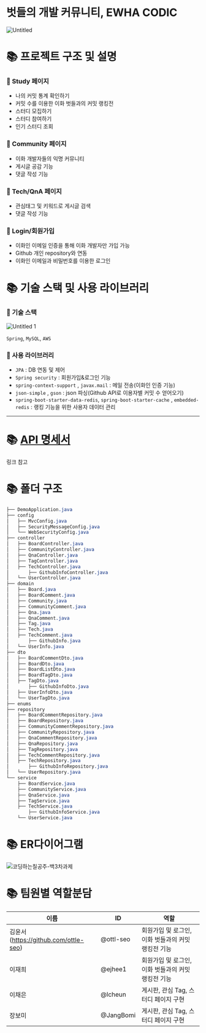 # 벗들의 개발 커뮤니티, EWHA CODIC
![Untitled](https://user-images.githubusercontent.com/61778930/127738714-7cd7e51b-6526-4524-b6ca-ebd3e1047600.png)


# 📚 프로젝트 구조 및 설명

### 📌 Study 페이지

- 나의 커밋 통계 확인하기
- 커밋 수를 이용한 이화 벗들과의 커밋 랭킹전
- 스터디 모집하기
- 스터디 참여하기
- 인기 스터디 조회

### 📌 Community 페이지

- 이화 개발자들의 익명 커뮤니티
- 게시글 공감 기능
- 댓글 작성 기능

### 📌 Tech/QnA 페이지

- 관심태그 및 키워드로 게시글 검색
- 댓글 작성 기능

### 📌 Login/회원가입

- 이화인 이메일 인증을 통해 이화 개발자만 가입 가능
- Github 개인 repository와 연동
- 이화인 이메일과 비밀번호를 이용한 로그인

### 

# 📚 기술 스택 및 사용 라이브러리

### 🌲 기술 스택

![Untitled 1](https://user-images.githubusercontent.com/61778930/127738721-4d84adcf-dcb3-4689-a32b-b6d2008dacf4.png)

`Spring`, `MySQL`, `AWS`

### 🌲 사용 라이브러리

- `JPA` : DB 연동 및 제어
- `Spring security` : 회원가입&로그인 기능
- `spring-context-support` , `javax.mail` : 메일 전송(이화인 인증 기능)
- `json-simple` , `gson` : json 파싱(Github API로 이용자별 커밋 수 얻어오기)
- `spring-boot-starter-data-redis`, 
`spring-boot-starter-cache` ,
`embedded-redis` : 랭킹 기능을 위한 사용자 데이터 관리

- - -

# 📚 [API 명세서](https://www.notion.so/API-2c8a54041aa547ecaaa0cbb3e688bd80)
링크 참고
   
   
# 📚 폴더 구조

```scss
├── DemoApplication.java
├── config
│   ├── MvcConfig.java
│   ├── SecurityMessageConfig.java
│   └── WebSecurityConfig.java
├── controller
│   ├── BoardController.java
│   ├── CommunityController.java
│   ├── QnaController.java
│   ├── TagController.java
│   ├── TechController.java
│		├── GithubInfoController.java
│   └── UserController.java
├── domain
│   ├── Board.java
│   ├── BoardComment.java
│   ├── Community.java
│   ├── CommunityComment.java
│   ├── Qna.java
│   ├── QnaComment.java
│   ├── Tag.java
│   ├── Tech.java
│   ├── TechComment.java
│		├── GithubInfo.java
│   └── UserInfo.java
├── dto
│   ├── BoardCommentDto.java
│   ├── BoardDto.java
│   ├── BoardListDto.java
│   ├── BoardTagDto.java
│   ├── TagDto.java
│		├── GithubInfoDto.java
│   ├── UserInfoDto.java
│   └── UserTagDto.java
├── enums
├── repository
│   ├── BoardCommentRepository.java
│   ├── BoardRepository.java
│   ├── CommunityCommentRepository.java
│   ├── CommunityRepository.java
│   ├── QnaCommentRepository.java
│   ├── QnaRepository.java
│   ├── TagRepository.java
│   ├── TechCommentRepository.java
│   ├── TechRepository.java
│		├── GithubInfoRepository.java
│   └── UserRepository.java
└── service
    ├── BoardService.java
    ├── CommunityService.java
    ├── QnaService.java
    ├── TagService.java
    ├── TechService.java
		├── GithubInfoService.java
    └── UserService.java
```

# 📚 ER다이어그램

![코딩하는칠공주-백3차과제](https://user-images.githubusercontent.com/61778930/127738724-91b26e29-6bb4-4376-9bc9-7316ec349ce8.jpg)

# 📚 팀원별 역할분담

|이름|ID|역할|
|------|---|---|
|김윤서(https://github.com/ottle-seo)|@ottl-seo|회원가입 및 로그인, 이화 벗들과의 커밋 랭킹전 기능|
|이재희|@ejhee1|회원가입 및 로그인, 이화 벗들과의 커밋 랭킹전 기능|
|이채은|@lcheun|게시판, 관심 Tag, 스터디 페이지 구현|
|장보미|@JangBomi|게시판, 관심 Tag, 스터디 페이지 구현|
